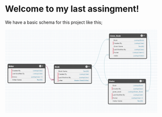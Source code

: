 # Welcome to my last assingment!

We have a basic schema for this project like this;

![Schema](https://github.com/atarikaltunn/Kofana-Patikadev-Bootcamp/blob/main/final/images/schema.png)